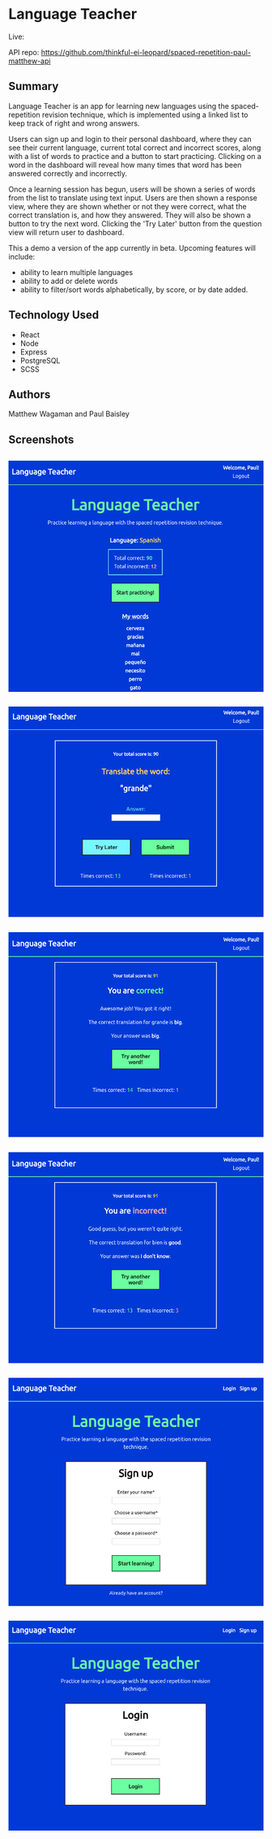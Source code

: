 # Language Teacher

Live:

API repo: https://github.com/thinkful-ei-leopard/spaced-repetition-paul-matthew-api

## Summary

Language Teacher is an app for learning new languages using the spaced-repetition revision technique, which is implemented using a linked list to keep track of right and wrong answers.

Users can sign up and login to their personal dashboard, where they can see their current language, current total correct and incorrect scores, along with a list of words to practice and a button to start practicing. Clicking on a word in the dashboard will reveal how many times that word has been answered correctly and incorrectly.

Once a learning session has begun, users will be shown a series of words from the list to translate using text input. Users are then shown a response view, where they are shown whether or not they were correct, what the correct translation is, and how they answered. They will also be shown a button to try the next word. Clicking the 'Try Later' button from the question view will return user to dashboard.

This a demo a version of the app currently in beta. Upcoming features will include:

- ability to learn multiple languages
- ability to add or delete words
- ability to filter/sort words alphabetically, by score, or by date added.

## Technology Used

- React
- Node
- Express
- PostgreSQL
- SCSS

## Authors
Matthew Wagaman and Paul Baisley

## Screenshots

## <img src="./src/images/screenshots/dashboard.png" align="center" alt="Dashboard View" title="Dashboard View">

## <img src="./src/images/screenshots/question.png" align="center" alt="Question View" title="Question View">

## <img src="./src/images/screenshots/correct.png" align="center" alt="Correct Answer View" title="Correct Answer View">

## <img src="./src/images/screenshots/incorrect.png" align="center" alt="Incorrect Answer View" title="Incorrect Answer View">

## <img src="./src/images/screenshots/signup.png" align="center" alt="Sign Up View" title="Sign Up View">

## <img src="./src/images/screenshots/login.png" align="center" alt="Login View" title="Login View">
